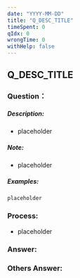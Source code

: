 ```yaml
---
date: "YYYY-MM-DD"
title: "Q_DESC_TITLE"
timeSpent: 0
qIdx: 0
wrongTime: 0
withHelp: false
---
```


## Q_DESC_TITLE

### Question：

##### Description:
* placeholder

##### Note:
* placeholder

##### Examples:
```
placeholder
```

### Process:
- placeholder

### Answer:

### Others Answer:
